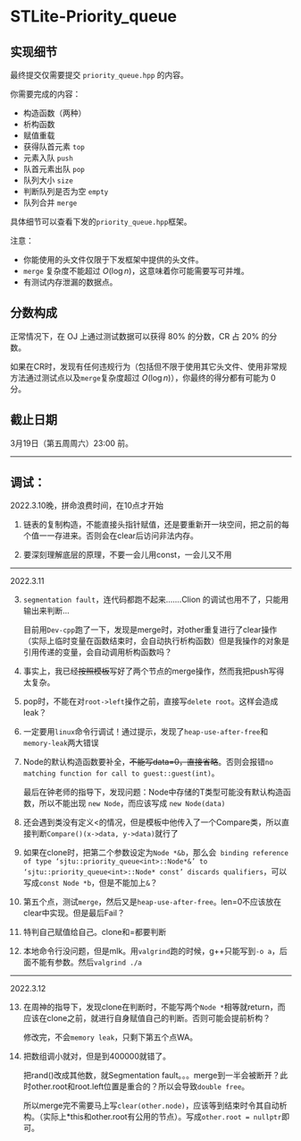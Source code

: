 # STLite-Priority_queue

## 实现细节

最终提交仅需要提交 `priority_queue.hpp` 的内容。

你需要完成的内容：

+ 构造函数（两种）
+ 析构函数
+ 赋值重载
+ 获得队首元素 `top`
+ 元素入队 `push`
+ 队首元素出队 `pop`
+ 队列大小 `size`
+ 判断队列是否为空 `empty`
+ 队列合并 `merge`

具体细节可以查看下发的`priority_queue.hpp`框架。

注意：

- 你能使用的头文件仅限于下发框架中提供的头文件。
- `merge` 复杂度不能超过 $O(\log n)$，这意味着你可能需要写可并堆。
- 有测试内存泄漏的数据点。

## 分数构成

正常情况下，在 OJ 上通过测试数据可以获得 80% 的分数，CR 占 20% 的分数。

如果在CR时，发现有任何违规行为（包括但不限于使用其它头文件、使用非常规方法通过测试点以及`merge`复杂度超过 $O(\log n)$），你最终的得分都有可能为 $0$ 分。

## 截止日期

3月19日（第五周周六）23:00 前。

---

## 调试：

2022.3.10晚，拼命浪费时间，在10点才开始

1. 链表的复制构造，不能直接头指针赋值，还是要重新开一块空间，把之前的每个值一一存进来。否则会在clear后访问非法内存。

2. 要深刻理解底层的原理，不要一会儿用const，一会儿又不用

---

2022.3.11

3. `segmentation fault`，连代码都跑不起来.......Clion 的调试也用不了，只能用输出来判断...

   目前用`Dev-cpp`跑了一下，发现是merge时，对other重复进行了clear操作（实际上临时变量在函数结束时，会自动执行析构函数）但是我操作的对象是引用传递的变量，会自动调用析构函数吗？

4. 事实上，我已经~~按照模板~~写好了两个节点的merge操作，然而我把push写得太复杂。

5. pop时，不能在对`root->left`操作之前，直接写`delete root`。这样会造成leak？

6. 一定要用`linux`命令行调试！通过提示，发现了`heap-use-after-free`和`memory-leak`两大错误

7. Node的默认构造函数要补全，~~不能写data=0，直接省略~~。否则会报错`no matching function for call to guest::guest(int)`。

   最后在钟老师的指导下，发现问题：Node中存储的T类型可能没有默认构造函数，所以不能出现 `new Node`，而应该写成 `new Node(data)`

8. 还会遇到类没有定义<的情况，但是模板中他传入了一个Compare类，所以直接判断`Compare()(x->data, y->data)`就行了

9. 如果在clone时，把第二个参数设定为`Node *&b`，那么会` binding reference of type ‘sjtu::priority_queue<int>::Node*&’ to ‘sjtu::priority_queue<int>::Node* const’ discards qualifiers`，可以写成`const Node *b`，但是不能加上`&`？

10. 第五个点，测试`merge`，然后又是`heap-use-after-free`。len=0不应该放在clear中实现。但是最后Fail？

11. 特判自己赋值给自己。clone和=都要判断

9. 本地命令行没问题，但是mlk。用`valgrind`跑的时候，g++只能写到`-o a`，后面不能有参数。然后`valgrind ./a`

---

2022.3.12

13. 在周神的指导下，发现clone在判断时，不能写两个`Node *`相等就return，而应该在clone之前，就进行自身赋值自己的判断。否则可能会提前析构？

    修改完，不会`memory leak`，只剩下第五个点WA。

14. 把数组调小就对，但是到400000就错了。

    把rand()改成其他数，就Segmentation fault。。。merge到一半会被断开？此时other.root和root.left位置是重合的？所以会导致`double free`。

    所以merge完不需要马上写`clear(other.node)`，应该等到结束时令其自动析构。（实际上*this和other.root有公用的节点）。写成`other.root = nullptr`即可。
